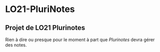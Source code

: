 # **LO21-PluriNotes**

## __Projet de LO21 Plurinotes__

Rien à dire ou presque pour le moment à part que *Plurinotes* devra gérer des notes. 

